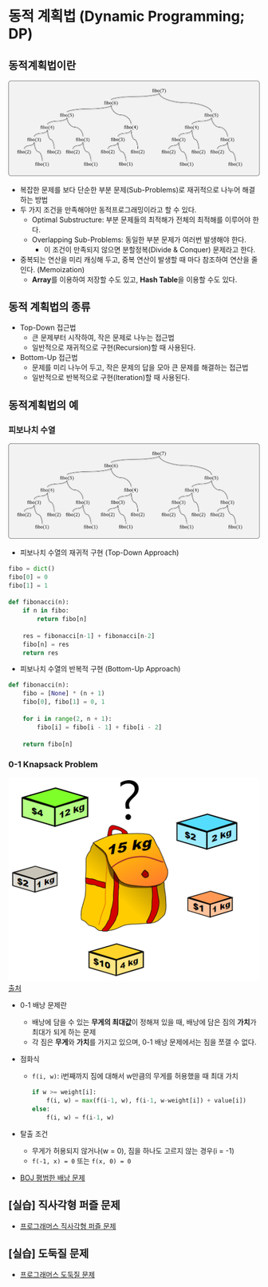 # 동적 계획법 (Dynamic Programming; DP)

## 동적계획법이란

![DP](img/1.png)

- 복잡한 문제를 보다 단순한 부분 문제(Sub-Problems)로 재귀적으로 나누어 해결하는 방법
- 두 가지 조건을 만족해야만 동적프로그래밍이라고 할 수 있다.
  - Optimal Substructure: 부분 문제들의 최적해가 전체의 최적해를 이루어야 한다.
  - Overlapping Sub-Problems: 동일한 부분 문제가 여러번 발생해야 한다.
    - 이 조건이 만족되지 않으면 분할정복(Divide & Conquer) 문제라고 한다.
- 중복되는 연산을 미리 캐싱해 두고, 중복 연산이 발생할 때 마다 참조하여 연산을 줄인다. (Memoization)
  - **Array**를 이용하여 저장할 수도 있고, **Hash Table**을 이용할 수도 있다.

## 동적 계획법의 종류

- Top-Down 접근법
  - 큰 문제부터 시작하여, 작은 문제로 나누는 접근법
  - 일반적으로 재귀적으로 구현(Recursion)할 때 사용된다.
- Bottom-Up 접근법
  - 문제를 미리 나누어 두고, 작은 문제의 답을 모아 큰 문제를 해결하는 접근법
  - 일반적으로 반복적으로 구현(Iteration)할 때 사용된다.

## 동적계획법의 예

### 피보나치 수열

![피보나치](img/1.png)

- 피보나치 수열의 재귀적 구현 (Top-Down Approach)

```python
fibo = dict()
fibo[0] = 0
fibo[1] = 1

def fibonacci(n):
    if n in fibo:
        return fibo[n]
    
    res = fibonacci[n-1] + fibonacci[n-2]
    fibo[n] = res
    return res
```

- 피보나치 수열의 반복적 구현 (Bottom-Up Approach)

```python
def fibonacci(n):
    fibo = [None] * (n + 1)
    fibo[0], fibo[1] = 0, 1

    for i in range(2, n + 1):
        fibo[i] = fibo[i - 1] + fibo[i - 2]

    return fibo[n]
```

### 0-1 Knapsack Problem

![Knapsack Problem](img/2.png)
[출처](https://en.wikipedia.org/wiki/Knapsack_problem#/media/File:Knapsack.svg)

- 0-1 배낭 문제란
  - 배낭에 담을 수 있는 **무게의 최대값**이 정해져 있을 때, 배낭에 담은 짐의 **가치**가 최대가 되게 하는 문제
  - 각 짐은 **무게**와 **가치**를 가지고 있으며, 0-1 배낭 문제에서는 짐을 쪼갤 수 없다.
- 점화식
  - `f(i, w)`: i번째까지 짐에 대해서 w만큼의 무게를 허용했을 때 최대 가치
  
    ```python
    if w >= weight[i]:
        f(i, w) = max(f(i-1, w), f(i-1, w-weight[i]) + value[i])
    else:
        f(i, w) = f(i-1, w)
    ```

- 탈출 조건
  - 무게가 허용되지 않거나(w = 0), 짐을 하나도 고르지 않는 경우(i = -1)
  - `f(-1, x) = 0` 또는 `f(x, 0) = 0`

- [BOJ 평범한 배낭 문제](https://www.acmicpc.net/problem/12865)

## [실습] 직사각형 퍼즐 문제

- [프로그래머스 직사각형 퍼즐 문제](https://programmers.co.kr/learn/courses/30/lessons/12900)

## [실습] 도둑질 문제

- [프로그래머스 도둑질 문제](https://programmers.co.kr/learn/courses/30/lessons/42897)
